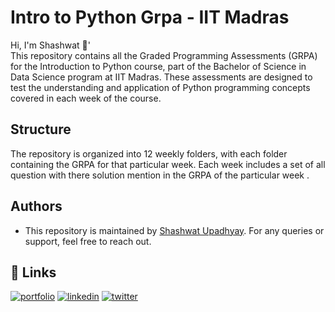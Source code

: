 
#  Intro to Python Grpa - IIT Madras 

Hi, I'm Shashwat 👋'    
This repository contains all the Graded Programming Assessments (GRPA) for the Introduction to Python course, part of the Bachelor of Science in Data Science program at IIT Madras. These assessments are designed to test the understanding and application of Python programming concepts covered in each week of the course.




## Structure
The repository is organized into 12 weekly folders, with each folder containing the GRPA for that particular week. Each week includes a set of all question with there solution  mention in the GRPA of the particular week .

## Authors

- This repository is maintained by [ Shashwat Upadhyay](https://github.com/Shashwatology). For any queries or support, feel free to reach out. 






## 🔗 Links

[![portfolio](https://img.shields.io/badge/my_portfolio-000?style=for-the-badge&logo=ko-fi&logoColor=white)](bento.me/shashwatupadhyay)
[![linkedin](https://img.shields.io/badge/linkedin-0A66C2?style=for-the-badge&logo=linkedin&logoColor=white)](https://www.linkedin.com/shashwat-upadhyay-13abb020b/)
[![twitter](https://img.shields.io/badge/twitter-1DA1F2?style=for-the-badge&logo=twitter&logoColor=white)](https://x.com/_Shashwatology)

